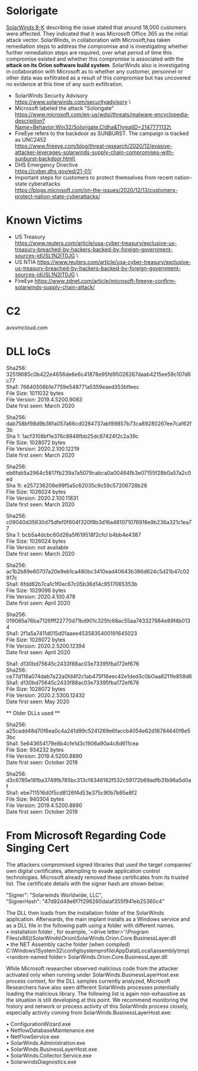 # Solorigate

[SolarWinds 8-K](https://github.com/kwestin/solarigate/blob/main/%208K%20-%20SWI%20-%20Other%20Events%20-%202%20pages.pdf) describing the issue stated that around 18,000 customers were affected. They indicated that it was Microsoft Office 365 as the initial attack vector. SolarWinds, in collaboration with Microsoft,has taken remediation steps to address the compromise and is investigating whether further remediation steps are required, over what period of time this compromise existed and whether this compromise is associated with the **attack on its Orion software build system**. SolarWinds also is investigating in collaboration with Microsoft as to whether any customer, personnel or other data was exfiltrated as a result of this compromise but has uncovered no evidence at this time of any such exfiltration.

* SolarWinds Security Advisory \
https://www.solarwinds.com/securityadvisory \
* Microsoft labeled the attack "Solorigate" \
https://www.microsoft.com/en-us/wdsi/threats/malware-encyclopedia-description?Name=Behavior:Win32/Solorigate.C!dha&ThreatID=2147771132\
* FireEye refers to the backdoor as SUNBURST. The campaign is tracked as UNC2452\
https://www.fireeye.com/blog/threat-research/2020/12/evasive-attacker-leverages-solarwinds-supply-chain-compromises-with-sunburst-backdoor.html\
* DHS Emergency Directive \
https://cyber.dhs.gov/ed/21-01/
* Important steps for customers to protect themselves from recent nation-state cyberattacks \
https://blogs.microsoft.com/on-the-issues/2020/12/13/customers-protect-nation-state-cyberattacks/

# Known Victims  #

* US Treasury \
https://www.reuters.com/article/usa-cyber-treasury/exclusive-us-treasury-breached-by-hackers-backed-by-foreign-government-sources-idUSL1N2IT0JG \
* US NTIA
https://www.reuters.com/article/usa-cyber-treasury/exclusive-us-treasury-breached-by-hackers-backed-by-foreign-government-sources-idUSL1N2IT0JG \
* FireEye
https://www.zdnet.com/article/microsoft-fireeye-confirm-solarwinds-supply-chain-attack/ 

# C2 #
avsvmcloud.com 


# DLL IoCs #

Sha256: 32519685c0b422e4656de6e6c41878e95fd95026267daab4215ee59c107d6c77\
Sha1: 76640508b1e7759e548771a5359eaed353bfleec \
File Size: 1011032 bytes \
File Version: 2019.4.5200.9083 \
Date first seen: March 2020 

Sha256: dab758bf98d9b36fa057a66cd0284737abf89857b73ca89280267ee7caf62f3b \
Sha 1: 1acf3108bf1e376c8848fbb25dc87424f2c2a39c \
File Size: 1028072 bytes\
File Version: 2020.2.100.12219 \
Date first seen: March 2020 

Sha256: eb6fab5a2964c5817fb239a7a5079cabca0a00464fb3e07155f28b0a57a2c0ed \
Sha 1t: e257236206e99f5a5c62035c9c59c57206728b28 \
File Size: 1026024 bytes \
File Version: 2020.2.100.11831 \
Date first seen: March 2020 

Sha256: c09040d35630d75dfef0f804f320f8b3d16a481071076918e9b236a321c1ea77 \
Sha 1: bcb5a4dcbc60d26a5f619518f2cfcl b4bb4e4387 \
File Size: 1026024 bytes\
File Version: not available \
Date first seen: March 2020 

Sha256: ac1b2b89e60707a20e9eb1ca480bc3410ead40643b386d624c5d21b47c02917c \
Sha1: 6fdd82b7ca1c1f0ec67c05b36d14c9517065353b \
File Size: 1029096 bytes \
File Version: 2020.4.100.478 \
Date first seen: April 2020 

Sha256: 019085a76ba7126fff22770d71bd901c325fc68ac55aa743327984e89f4b0134 \
Sha1: 2f1a5a7411d015d01aaee4535835400191645023 \
File Size: 1028072 bytes \
File Version: 2020.2.5200.12394 \
Date first seen: April 2020 

Sha1: d130bd75645c2433f88ac03e73395fba172ef676 \
Sha256: ce77d116a074dab7a22a0fd4f2c1ab475f16eec42e1ded3c0bOaa8211fe858d6 \
Sha1: d130bd75645c2433f88ac03e73395fba172ef676 \
File Size: 1028072 bytes \
File Version: 2020.2.5300.12432\
Date first seen: May 2020 

** Older DLLs used **

Sha256: a25cadd48d70f6ea0c4a241d99c5241269e6faccb4054e62d16784640f8e53bc \
Sha1: 5e643654179e8b4cfe1d3c1906a90a4c8d611cea \
File Size: 934232 bytes \
File Version: 2019.4.5200.8890 \
Date first seen: October 2019 
 
Sha256: d3c6785e18fba3749fb785bc313cf8346182f532c59172b69adfb31b96a5d0af \
Sha1: ebe711516d0f5cd8126f4d53e375c90b7b95e8f2 \
File Size: 940304 bytes\
File Version: 2019.4.5200.8890 \
Date first seen: October 2019 

# From Microsoft Regarding Code Singing Cert #

The attackers compromised signed libraries that used the target companies' own digital certificates, attempting to evade application control technologies. Microsoft already removed these certificates from its trusted list. The certificate details with the signer hash are shown below: 
 
"Signer": "Solarwinds Worldwide, LLC", \
"SignerHash": "47d92d49e6f7f296260dalaf355f941eb25360c4"
 
The DLL then loads from the installation folder of the SolarWinds application. Afterwards, the main implant installs as a Windows service and as a DLL file in the following path using a folder with different names. \
• installation folder , for example, '&lt;drive letter&gt;':\Program Files(x86))SolarWinds\Orion\SolarWinds.Orion.Core.BusinessLayer.dll \
• the NET Assembly cache folder (when compiled) 
C:\Windows1System32\configlsystemprofile\AppData\Local\assembly\tmp)&lt;random-named folder&gt; SolarWinds.Orion.Core.BusinessLayer.dll 
 
While Microsoft researcher observed malicious code from the attacker activated only when running under SolarWinds.BusinessLayerHost.exe process context, for the DLL samples currently analyzed, Microsoft Researchers have also seen different SolarWinds processes potentially loading the malicious library. The following list is again non-exhaustive as the situation is still developing at this point. We recommend monitoring the history and network or process activity of this SolarWinds process closely, especially activity coming from SolarWinds.BusinessLayerHost.exe: 
 
• ConfigurationWizard.exe \
• NetflowDatabaseMaintenance.exe \
• NetFlowService.exe \
• SolarWinds.Administration.exe \
• SolarWinds.BusinessLayerHost.exe \
• SolarWinds.Collector.Service.exe \
• SolarwindsDiagnostics.exe 
 
